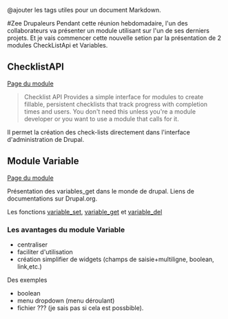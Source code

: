 @ajouter les tags utiles pour un document Markdown.

#Zee Drupaleurs
Pendant cette réunion hebdomadaire, l'un des collaborateurs va présenter
un module utilisant sur l'un de ses derniers projets.
Et je vais commencer cette nouvelle setion par la présentation de 2
modules CheckListApi et Variables.


## ChecklistAPI
[Page du module](https://drupal.org/project/checklistapi)

> Checklist API Provides a simple interface for modules to create fillable, persistent checklists that track progress with completion times and users. You don't need this unless you're a module developer or you want to use a module that calls for it.

Il permet la création des check-lists directement dans l'interface d'administration de Drupal.

## Module Variable 
[Page du module](https://drupal.org/project/variable)

Présentation des variables_get dans le monde de drupal. 
Liens de documentations sur Drupal.org.

Les fonctions [variable_set](https://api.drupal.org/api/drupal/includes!bootstrap.inc/function/variable_set/7), [variable_get](https://api.drupal.org/api/drupal/includes!bootstrap.inc/function/variable_get/7) et [variable_del](https://api.drupal.org/api/drupal/includes!bootstrap.inc/function/variable_del/7)

### Les avantages du module Variable
- centraliser
- faciliter d'utilisation 
- création simplifier de widgets (champs de saisie+multiligne, boolean,
  link,etc.)

Des exemples
- boolean
- menu dropdown (menu déroulant)
- fichier ??? (je sais pas si cela est possbible).


